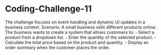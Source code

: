 # Coding-Challenge-11
The challenge focuses on event handling and dynamic UI updates in a business context.
Scenario: A small business sells different products online. The business wants to create a system that allows customers to: - Select a product from a dropdown list. - Enter the quantity of the selected product. - Calculate the total price based on the product and quantity. - Display an order summary when the customer places the order.